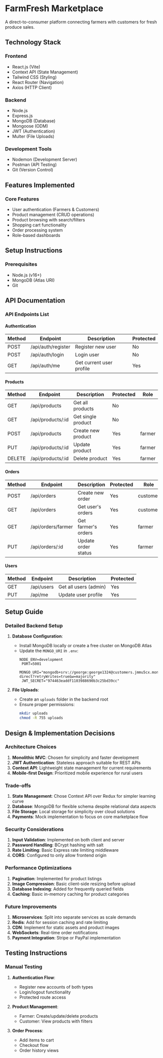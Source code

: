 # FarmFresh Marketplace

A direct-to-consumer platform connecting farmers with customers for fresh produce sales.

## Technology Stack

### Frontend
- React.js (Vite)
- Context API (State Management)
- Tailwind CSS (Styling)
- React Router (Navigation)
- Axios (HTTP Client)

### Backend
- Node.js
- Express.js
- MongoDB (Database)
- Mongoose (ODM)
- JWT (Authentication)
- Multer (File Uploads)

### Development Tools
- Nodemon (Development Server)
- Postman (API Testing)
- Git (Version Control)

## Features Implemented

### Core Features
- User authentication (Farmers & Customers)
- Product management (CRUD operations)
- Product browsing with search/filters
- Shopping cart functionality
- Order processing system
- Role-based dashboards

## Setup Instructions

### Prerequisites
- Node.js (v16+)
- MongoDB (Atlas URI)
- Git


## API Documentation

### API Endpoints List

#### Authentication
| Method | Endpoint           | Description                | Protected |
|--------|--------------------|----------------------------|-----------|
| POST   | /api/auth/register | Register new user          | No        |
| POST   | /api/auth/login    | Login user                 | No        |
| GET    | /api/auth/me       | Get current user profile   | Yes       |

#### Products
| Method | Endpoint           | Description                | Protected | Role       |
|--------|--------------------|----------------------------|-----------|------------|
| GET    | /api/products      | Get all products           | No        |            |
| GET    | /api/products/:id  | Get single product         | No        |            |
| POST   | /api/products      | Create new product         | Yes       | farmer     |
| PUT    | /api/products/:id  | Update product             | Yes       | farmer     |
| DELETE | /api/products/:id  | Delete product             | Yes       | farmer     |

#### Orders
| Method | Endpoint           | Description                | Protected | Role       |
|--------|--------------------|----------------------------|-----------|------------|
| POST   | /api/orders        | Create new order           | Yes       | customer   |
| GET    | /api/orders        | Get user's orders          | Yes       | customer   |
| GET    | /api/orders/farmer | Get farmer's orders        | Yes       | farmer     |
| PUT    | /api/orders/:id    | Update order status        | Yes       | farmer     |

#### Users
| Method | Endpoint           | Description                | Protected |
|--------|--------------------|----------------------------|-----------|
| GET    | /api/users         | Get all users (admin)      | Yes       |
| PUT    | /api/me | Update user profile        | Yes       |

## Setup Guide

### Detailed Backend Setup

1. **Database Configuration**:
   - Install MongoDB locally or create a free cluster on MongoDB Atlas
   - Update the `MONGO_URI` in `.env`:
     ```
     NODE_ENV=development
      PORT=5001
      MONGO_URI="mongodb+srv://george:george1324@customers.jmmu5cx.mongodb.net/farm-direct?retryWrites=true&w=majority"
      JWT_SECRET="974463eaddf1103988690b3c25bd39cc"
     ```

2. **File Uploads**:
   - Create an `uploads` folder in the backend root
   - Ensure proper permissions:
     ```bash
     mkdir uploads
     chmod -R 755 uploads
     ```



## Design & Implementation Decisions

### Architecture Choices
1. **Monolithic MVC**: Chosen for simplicity and faster development
2. **JWT Authentication**: Stateless approach suitable for REST APIs
3. **Context API**: Lightweight state management for current requirements
4. **Mobile-first Design**: Prioritized mobile experience for rural users

### Trade-offs
1. **State Management**: Chose Context API over Redux for simpler learning curve
2. **Database**: MongoDB for flexible schema despite relational data aspects
3. **File Storage**: Local storage for simplicity over cloud solutions
4. **Payments**: Mock implementation to focus on core marketplace flow

### Security Considerations
1. **Input Validation**: Implemented on both client and server
2. **Password Handling**: BCrypt hashing with salt
3. **Rate Limiting**: Basic Express rate limiting middleware
4. **CORS**: Configured to only allow frontend origin

### Performance Optimizations
1. **Pagination**: Implemented for product listings
2. **Image Compression**: Basic client-side resizing before upload
3. **Database Indexing**: Added for frequently queried fields
4. **Caching**: Basic in-memory caching for product categories

### Future Improvements
1. **Microservices**: Split into separate services as scale demands
2. **Redis**: Add for session caching and rate limiting
3. **CDN**: Implement for static assets and product images
4. **WebSockets**: Real-time order notifications
5. **Payment Integration**: Stripe or PayPal implementation

## Testing Instructions

### Manual Testing
1. **Authentication Flow**:
   - Register new accounts of both types
   - Login/logout functionality
   - Protected route access

2. **Product Management**:
   - Farmer: Create/update/delete products
   - Customer: View products with filters

3. **Order Process**:
   - Add items to cart
   - Checkout flow
   - Order history views